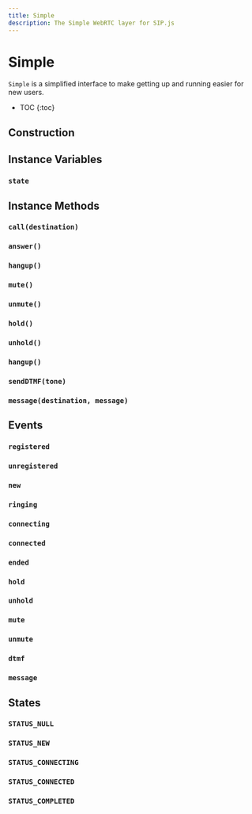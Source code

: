 ```yaml
---
title: Simple
description: The Simple WebRTC layer for SIP.js
---
```


# Simple

`Simple` is a simplified interface to make getting up and running easier for new users.

* TOC
{:toc}

## Construction

## Instance Variables

### `state`

## Instance Methods

### `call(destination)`

### `answer()`

### `hangup()`

### `mute()`

### `unmute()`

### `hold()`

### `unhold()`

### `hangup()`

### `sendDTMF(tone)`

### `message(destination, message)`

## Events

### `registered`

### `unregistered`

### `new`

### `ringing`

### `connecting`

### `connected`

### `ended`

### `hold`

### `unhold`

### `mute`

### `unmute`

### `dtmf`

### `message`

## States

### `STATUS_NULL`

### `STATUS_NEW`

### `STATUS_CONNECTING`

### `STATUS_CONNECTED`

### `STATUS_COMPLETED`
